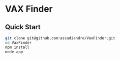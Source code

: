 # VAX Finder

## Quick Start

```sh
git clone git@github.com:assadiandre/VaxFinder.git
cd VaxFinder
npm install
node app
```
